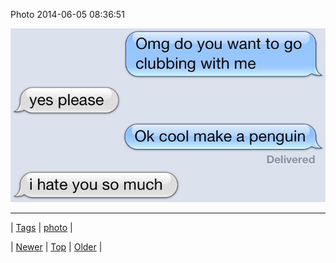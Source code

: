 <!--
title: Photo 2014-06-05 08
date: 2020-06-28T15:27:00.317Z
tags: photo
-->


Photo 2014-06-05 08:36:51

![](87879019543-0.jpg)

<!--BOTTOM-POST-NAVIGATION-->
---

| [Tags](tags.md) | [photo](tag-photo.md) |

| [Newer](87874313884.md) | [Top](index.md) | [Older](87886763484.md) |